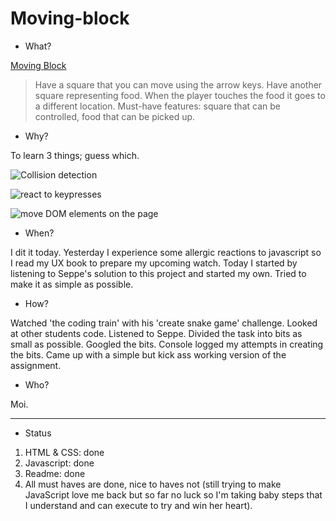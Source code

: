# Moving-block

- What?

[Moving Block](https://tinevancorenland.github.io/Moving-block/)

> Have a square that you can move using the arrow keys. Have another square representing food. When the player touches the food it goes to a different location. Must-have features: square that can be controlled, food that can be picked up.

- Why?

To learn 3 things; guess which.

![Collision detection](https://media.giphy.com/media/GYA6gpMc1xqU/giphy.gif)

![react to keypresses](https://media.giphy.com/media/TqRkEhK7Dnv6U/giphy.gif)

![move DOM elements on the page](https://media.giphy.com/media/vt77XPSOtZXPi/giphy.gif)

- When?

I dit it today.
Yesterday I experience some allergic reactions to javascript so I read my UX book to prepare my upcoming watch. Today I started by listening to Seppe's solution to this project and started my own. Tried to make it as simple as possible.

- How?

Watched 'the coding train' with his 'create snake game' challenge.
Looked at other students code.
Listened to Seppe.
Divided the task into bits as small as possible.
Googled the bits.
Console logged my attempts in creating the bits.
Came up with a simple but kick ass working version of the assignment.

- Who?

Moi.

---

- Status

1. HTML & CSS: done
2. Javascript: done
3. Readme: done
4. All must haves are done, nice to haves not (still trying to make JavaScript love me back but so far no luck so I'm taking baby steps that I understand and can execute to try and win her heart).
